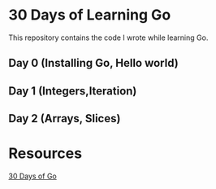 # 30 Days of Learning Go

This repository contains the code I wrote while learning Go.



## Day 0 (Installing Go, Hello world)
## Day 1 (Integers,Iteration)
## Day 2 (Arrays, Slices)




# Resources
[30 Days of Go](https://github.com/canro91/LetsGo?tab=readme-ov-file)


